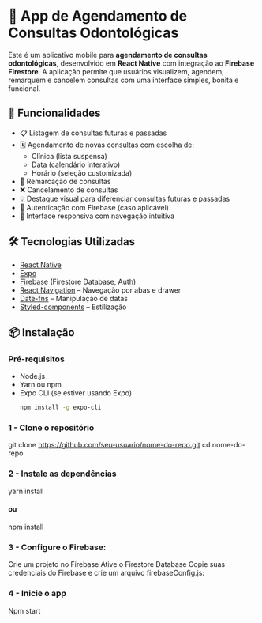 # 📅 App de Agendamento de Consultas Odontológicas

Este é um aplicativo mobile para **agendamento de consultas odontológicas**, desenvolvido em **React Native** com integração ao **Firebase Firestore**. A aplicação permite que usuários visualizem, agendem, remarquem e cancelem consultas com uma interface simples, bonita e funcional.

## 🚀 Funcionalidades

- 📋 Listagem de consultas futuras e passadas
- 🗓️ Agendamento de novas consultas com escolha de:
  - Clínica (lista suspensa)
  - Data (calendário interativo)
  - Horário (seleção customizada)
- 🔄 Remarcação de consultas
- ❌ Cancelamento de consultas
- 💡 Destaque visual para diferenciar consultas futuras e passadas
- 🔐 Autenticação com Firebase (caso aplicável)
- 📱 Interface responsiva com navegação intuitiva

## 🛠 Tecnologias Utilizadas

- [React Native](https://reactnative.dev/)
- [Expo](https://expo.dev/)
- [Firebase](https://firebase.google.com/) (Firestore Database, Auth)
- [React Navigation](https://reactnavigation.org/) – Navegação por abas e drawer
- [Date-fns](https://date-fns.org/) – Manipulação de datas
- [Styled-components](https://styled-components.com/) – Estilização

## 📦 Instalação

### Pré-requisitos

- Node.js
- Yarn ou npm
- Expo CLI (se estiver usando Expo)  
  ```bash
  npm install -g expo-cli

### 1 - Clone o repositório
  git clone https://github.com/seu-usuario/nome-do-repo.git
cd nome-do-repo

### 2 - Instale as dependências
yarn install
#### ou
npm install

### 3 - Configure o Firebase:

Crie um projeto no Firebase
Ative o Firestore Database
Copie suas credenciais do Firebase e crie um arquivo firebaseConfig.js:

### 4 - Inicie o app
Npm start


